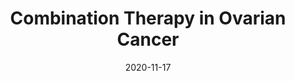 ---
title: Combination Therapy in Ovarian Cancer
image: datasets/combination-therapy-in-ovarian-cancer.jpg

date: 2020-11-17

featured: true

minerva_link:
info_link: 
show_page_link: false
---